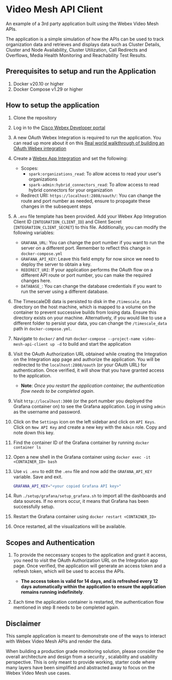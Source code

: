 # Video Mesh API Client

An example of a 3rd party application built using the Webex Video Mesh APIs.

The application is a simple simulation of how the APIs can be used to track organization data and retrieves and displays data such as Cluster Details, Cluster and Node Availability, Cluster Utilization, Call Redirects and Overflows, Media Health Monitoring and Reachability Test Results.

## Prerequisites to setup and run the Application

1. Docker v20.10 or higher
2. Docker Compose v1.29 or higher

## How to setup the application

1. Clone the repository
2. Log in to the [Cisco Webex Developer portal](https://developer.webex.com/)
3. A new OAuth Webex Integration is required to run the application. You can read up more about it on this [Real world walkthrough of building an OAuth Webex integration](https://developer.webex.com/blog/real-world-walkthrough-of-building-an-oauth-webex-integration)
4. Create a [Webex App Integration](https://developer.webex.com/docs/integrations) and set the following:
    - Scopes: 
        - `spark:organizations_read`: To allow access to read your user's organizations
        - `spark-admin:hybrid_connectors_read`: To allow access to read hybrid connectors for your organization
    - Redirect URI: `https://localhost:2808/oauth/`: You can change the route and port number as needed, ensure to propagate these changes in the subsequent steps
5. A `.env` file template has been provided. Add your Webex App Integration Client ID (`INTEGRATION_CLIENT_ID`) and Client Secret (`INTEGRATION_CLIENT_SECRET`)  to this file. Additionally, you can modify the following variables:
    - `GRAFANA_URL`: You can change the port number if you want to run the server on a different port. Remember to reflect this change in `docker-compose.yml`
    - `GRAFANA_API_KEY`: Leave this field empty for now since we need to deploy the server to obtain a key.
    - `REDIRECT_URI`: If your application performs the OAuth flow on a different API route or port number, you can make the required changes here.
    - `DATABASE_`: You can change the database credentials if you want to run the server using a different database. 
6. The TimescaleDB data is persisted to disk in the `/timescale_data` directory on the host machine, which is mapped to a volume on the container to prevent successive builds from losing data. Ensure this directory exists on your machine. Alternatively, if you would like to use a different folder to persist your data, you can change the `/timescale_data` path in `docker-compose.yml`.
7. Navigate to `docker/` and run `docker-compose --project-name video-mesh-api-client up -d` to build and start the application
8. Visit the OAuth Authorization URL obtained while creating the Integration on the Integration app page and authorize the application. You will be redirected to the `localhost:2808/oauth` (or your OAuth URL) for authentication. Once verified, it will show that you have granted access to the application.
    - **Note**: *Once you restart the application container, the authentication flow needs to be completed again*.
9. Visit `http://localhost:3000` (or the port number you deployed the Grafana container on) to see the Grafana application. Log in using `admin` as the username and password.
10. Click on the `Settings` icon on the left sidebar and click on `API Keys`. Click on `New API Key` and create a new key with the `Admin` role. Copy and note down this key.
11. Find the container ID of the Grafana container by running `docker container ls`
12. Open a new shell in the Grafana container using `docker exec -it <CONTAINER_ID> bash`
13. Use `vi .env` to edit the `.env` file and now add the `GRAFANA_API_KEY` variable. Save and exit.
    
    ```sh
    GRAFANA_API_KEY="<your copied Grafana API key>"
    ```
14. Run `./setup/grafana/setup_grafana.sh` to import all the dashboards and data sources. If no errors occur, it means that Grafana has been successfully setup.
15. Restart the Grafana container using `docker restart <CONTAINER_ID>`
16. Once restarted, all the visualizations will be available.

## Scopes and Authentication 

1. To provide the neccessary scopes to the application and grant it access, you need to visit the OAuth Authorization URL on the Integration app page. Once verified, the application will generate an access token and a refresh token, which will be used to access the APIs. 
    - **The access token is valid for 14 days, and is refreshed every 12 days automatically within the application to ensure the application remains running indefinitely**.

2. Each time the application container is restarted, the authentication flow mentioned in step 8 needs to be completed again.

## Disclaimer

This sample application is meant to demonstrate one of the ways to interact with Webex Video Mesh APIs and render the  data.

When building a production grade monitoring solution, please consider the overall architecture and design from a security , scalability and usability perspective. This is only meant to provide working, starter code where many layers have been simplified and abstracted away to focus on the Webex Video Mesh  use cases.